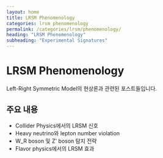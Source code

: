 ```yaml
---
layout: home
title: LRSM Phenomenology
categories: lrsm phenomenology
permalink: /categories/lrsm/phenomenology/
heading: "LRSM Phenomenology"
subheading: "Experimental Signatures"
---
```


# LRSM Phenomenology

Left-Right Symmetric Model의 현상론과 관련된 포스트들입니다.

## 주요 내용
- Collider Physics에서의 LRSM 신호
- Heavy neutrino와 lepton number violation
- W_R boson 및 Z' boson 탐지 전략
- Flavor physics에서의 LRSM 효과